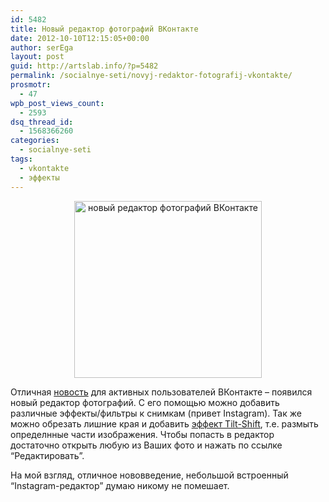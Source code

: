 ```yaml
---
id: 5482
title: Новый редактор фотографий ВКонтакте
date: 2012-10-10T12:15:05+00:00
author: serEga
layout: post
guid: http://artslab.info/?p=5482
permalink: /socialnye-seti/novyj-redaktor-fotografij-vkontakte/
prosmotr:
  - 47
wpb_post_views_count:
  - 2593
dsq_thread_id:
  - 1568366260
categories:
  - socialnye-seti
tags:
  - vkontakte
  - эффекты
---
```

<center>
  <a href="http://googledrive.com/host/0B9lHVSSSdxdxd0hjdUdmRzY3Tjg/vk_photo_editor.png"><img src="http://googledrive.com/host/0B9lHVSSSdxdxd0hjdUdmRzY3Tjg/vk_photo_editor-300x283.png" alt="новый редактор фотографий ВКонтакте" title="vk_photo_editor" width="300" height="283" class="aligncenter size-medium wp-image-5483" srcset="http://googledrive.com/host/0B9lHVSSSdxdxd0hjdUdmRzY3Tjg/vk_photo_editor-300x283.png 300w, http://googledrive.com/host/0B9lHVSSSdxdxd0hjdUdmRzY3Tjg/vk_photo_editor.png 653w" sizes="(max-width: 300px) 100vw, 300px" /></a>
</center>

Отличная [новость](http://vk.com/wall-880171_604) для активных пользователей ВКонтакте &#8211; появился новый редактор фотографий. С его помощью можно добавить различные эффекты/фильтры к снимкам (привет Instagram). Так же можно обрезать лишние края и добавить [эффект Tilt-Shift](http://artslab.info/uroki-photoshop/effekt-tilt-shift-v-photoshop-urok/ "Эффект Tilt-Shift в Photoshop (урок)"), т.е. размыть определнные части изображения. Чтобы попасть в редактор достаточно открыть любую из Ваших фото и нажать по ссылке &#8220;Редактировать&#8221;.

На мой взгляд, отличное нововведение, небольшой встроенный &#8220;Instagram-редактор&#8221; думаю никому не помешает.